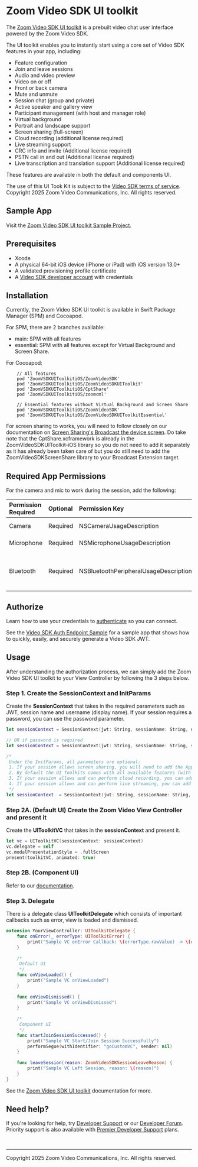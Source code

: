 # Zoom Video SDK UI toolkit

The [Zoom Video SDK UI toolkit](https://developers.zoom.us/docs/video-sdk/ios/ui-toolkit/) is a prebuilt video chat user interface powered by the Zoom Video SDK.

The UI toolkit enables you to instantly start using a core set of Video SDK features in your app, including:
- Feature configuration
- Join and leave sessions
- Audio and video preview
- Video on or off
- Front or back camera
- Mute and unmute
- Session chat (group and private)
- Active speaker and gallery view
- Participant management (with host and manager role)
- Virtual background
- Portrait and landscape support
- Screen sharing (full-screen)
- Cloud recording (additional license required)
- Live streaming support
- CRC info and invite (Additional license required)
- PSTN call in and out (Additional license required)
- Live transcription and translation support (Additional license required)

These features are available in both the default and components UI.

The use of this UI Took Kit is subject to the [Video SDK terms of service](https://www.zoom.com/en/trust/video-sdk-terms/). Copyright 2025 Zoom Video Communications, Inc. All rights reserved.

## Sample App

Visit the [Zoom Video SDK UI toolkit Sample Project](https://github.com/zoom/videosdk-ui-toolkit-ios-sample). 

## Prerequisites

- Xcode
- A physical 64-bit iOS device (iPhone or iPad) with iOS version 13.0+
- A validated provisioning profile certificate
- A [Video SDK developer account](https://developers.zoom.us/docs/video-sdk/developer-accounts/) with credentials

## Installation

Currently, the Zoom Video SDK UI toolkit is available in Swift Package Manager (SPM) and Cocoapod.

For SPM, there are 2 branches available:
- main: SPM with all features
- essential: SPM with all features except for Virtual Background and Screen Share.

For Cocoapod:

```
    // All features
    pod 'ZoomVSDKUIToolkitiOS/ZoomVideoSDK'
    pod 'ZoomVSDKUIToolkitiOS/ZoomVideoSDKUIToolkit'
    pod 'ZoomVSDKUIToolkitiOS/CptShare'
    pod 'ZoomVSDKUIToolkitiOS/zoomcml'
    
    // Essential features without Virtual Background and Screen Share
    pod 'ZoomVSDKUIToolkitiOS/ZoomVideoSDK'
    pod 'ZoomVSDKUIToolkitiOS/ZoomVideoSDKUIToolkitEssential'
```

For screen sharing to works, you will need to follow closely on our documentation on [Screen Sharing's Broadcast the device screen](https://developers.zoom.us/docs/video-sdk/ios/share/#broadcast-the-device-screen). Do take note that the CptShare.xcframework is already in the ZoomVideoSDKUIToolkit-iOS library so you do not need to add it separately as it has already been taken care of but you do still need to add the ZoomVideoSDKScreenShare library to your Broadcast Extension target.

## Required App Permissions

For the camera and mic to work during the session, add the following:

| Permission Required | Optional | Permission Key | Description |
| :------------------ | :------- | :------------- | :---------- |
| Camera              | Required | NSCameraUsageDescription | Required for Video |
| Microphone          | Required | NSMicrophoneUsageDescription | Required for Audio |
| Bluetooth           | Required | NSBluetoothPeripheralUsageDescription | Required for Bluetooth audio devices |

## Authorize

Learn how to use your credentials to [authenticate](https://developers.zoom.us/docs/video-sdk/auth/#generate-a-video-sdk-jwt) so you can connect.

See the [Video SDK Auth Endpoint Sample](https://github.com/zoom/videosdk-sample-signature-node.js) for a sample app that shows how to quickly, easily, and securely generate a Video SDK JWT.

## Usage

After understanding the authorization process, we can simply add the Zoom Video SDK UI toolkit to your View Controller by following the 3 steps below.

### Step 1. Create the SessionContext and InitParams

Create the **SessionContext** that takes in the required parameters such as JWT, session name and username (display name). If your session requires a password, you can use the password parameter.

```Swift
let sessionContext = SessionContext(jwt: String, sessionName: String, username: String)

// OR if password is required
let sessionContext = SessionContext(jwt: String, sessionName: String, sessionPassword: String?, username: String)

/*
 Under the InitParams, all parameters are optional:
 1. If your session allows screen sharing, you will need to add the App Group ID parameter,
 2. By default the UI Toolkits comes with all available features (with some features require additional license). If you will like to only use some of these features, you will need to add the features you want under the features parameter.
 3. If your session allows and can perform cloud recording, you can add in a customized consent message.
 4. If your session allows and can perform live streaming, you can add in a customized consent message.
 */
let sessionContext  = SessionContext(jwt: String, sessionName: String, username: String), initParams: InitParams(appGroupId: String?, features: [UIToolkitFeature]?, recordingConsentMessage: String?, liveStreamConsentMessage: String?))
```

### Step 2A. (Default UI) Create the Zoom Video View Controller and present it

Create the **UIToolkitVC** that takes in the **sessionContext** and present it.

```Swift
let vc = UIToolkitVC(sessionContext: sessionContext)
vc.delegate = self
vc.modalPresentationStyle = .fullScreen
present(toolkitVC, animated: true)
```

### Step 2B. (Component UI) 

Refer to our [documentation](https://developers.zoom.us/docs/video-sdk/ios/ui-toolkit/).

### Step 3. Delegate

There is a delegate class **UIToolkitDelegate** which consists of important callbacks such as error, view is loaded and dismissed.

```Swift
extension YourViewController: UIToolkitDelegate {
    func onError(_ errorType: UIToolkitError) {
        print("Sample VC onError Callback: \(errorType.rawValue) -> \(errorType.description)")
    }
    
    /*
     Default UI
     */
    func onViewLoaded() {
        print("Sample VC onViewLoaded")
    }
    
    func onViewDismissed() {
        print("Sample VC onViewDismissed")
    }
    
    /*
     Component UI
     */
    func startJoinSessionSuccessed() {
        print("Sample VC Start/Join Session Successfully")
        performSegue(withIdentifier: "goCustomVC", sender: nil)
    }
    
    func leaveSession(reason: ZoomVideoSDKSessionLeaveReason) {
        print("Sample VC Left Session, reason: \(reason)")
    }
}
```

See the [Zoom Video SDK UI toolkit](https://developers.zoom.us/docs/video-sdk/ios/ui-kit/) documentation for more.

## Need help?

If you're looking for help, try [Developer Support](https://devsupport.zoom.us/hc/en-us) or our [Developer Forum](https://devforum.zoom.us/). Priority support is also available with [Premier Developer Support](https://explore.zoom.us/docs/en-us/developer-support-plans.html) plans.

<br> 

---

Copyright 2025 Zoom Video Communications, Inc. All rights reserved.
